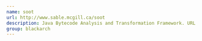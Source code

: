 ```yaml
---
name: soot
url: http://www.sable.mcgill.ca/soot
description: Java Bytecode Analysis and Transformation Framework. URL : http://www.sable.mcgill.ca/soot Groups : blackarch blackarch-binary
group: blackarch
---
```

